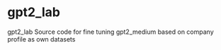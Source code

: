 # gpt2_lab
gpt2_lab Source code for fine tuning gpt2_medium based on company profile as own datasets 
